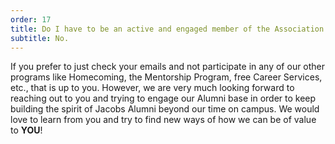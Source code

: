 ```yaml
---
order: 17
title: Do I have to be an active and engaged member of the Association to use the @jacobs-alumni.de email address?
subtitle: No.
---
```


If you prefer to just check your emails and not participate in any of our other programs like Homecoming, the Mentorship Program, free Career Services, etc., that is up to you.
However, we are very much looking forward to reaching out to you and trying to engage our Alumni base in order to keep building the spirit of Jacobs Alumni beyond our time on campus.
We would love to learn from you and try to find new ways of how we can be of value to __YOU__!
